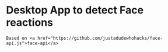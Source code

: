 # Desktop App to detect Face reactions
    Based on <a href="https://github.com/justadudewhohacks/face-api.js">face-api</a>
